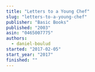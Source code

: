 ```yaml
---
title: "Letters to a Young Chef"
slug: "letters-to-a-young-chef"
publisher: "Basic Books"
published: "2003"
asin: "0465007775"
authors:
  - daniel-boulud
started: "2017-02-05"
start_year: "2017"
finished: ""
---
```

